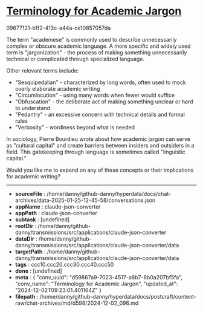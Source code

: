# [Terminology for Academic Jargon](https://claude.ai/chat/d59867a9-7023-4517-a8b7-8b0a207bf5fa)

09677121-b1f2-413c-a44a-ce10857057da

 The term "academese" is commonly used to describe unnecessarily complex or obscure academic language. A more specific and widely used term is "jargonization" - the process of making something unnecessarily technical or complicated through specialized language.

Other relevant terms include:
- "Sesquipedalian" - characterized by long words, often used to mock overly elaborate academic writing
- "Circumlocution" - using many words when fewer would suffice
- "Obfuscation" - the deliberate act of making something unclear or hard to understand
- "Pedantry" - an excessive concern with technical details and formal rules
- "Verbosity" - wordiness beyond what is needed

In sociology, Pierre Bourdieu wrote about how academic jargon can serve as "cultural capital" and create barriers between insiders and outsiders in a field. This gatekeeping through language is sometimes called "linguistic capital."

Would you like me to expand on any of these concepts or their implications for academic writing?

---

* **sourceFile** : /home/danny/github-danny/hyperdata/docs/chat-archives/data-2025-01-25-12-45-58/conversations.json
* **appName** : claude-json-converter
* **appPath** : claude-json-converter
* **subtask** : [undefined]
* **rootDir** : /home/danny/github-danny/transmissions/src/applications/claude-json-converter
* **dataDir** : /home/danny/github-danny/transmissions/src/applications/claude-json-converter/data
* **targetPath** : /home/danny/github-danny/transmissions/src/applications/claude-json-converter/data
* **tags** : ccc10.ccc20.ccc30.ccc40.ccc50
* **done** : [undefined]
* **meta** : {
  "conv_uuid": "d59867a9-7023-4517-a8b7-8b0a207bf5fa",
  "conv_name": "Terminology for Academic Jargon",
  "updated_at": "2024-12-02T09:23:01.401164Z"
}
* **filepath** : /home/danny/github-danny/hyperdata/docs/postcraft/content-raw/chat-archives/md/d598/2024-12-02_096.md
